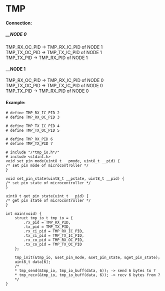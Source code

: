 # TMP
#### Connection:
##### __NODE 0
TMP_RX_OC_PID -> TMP_RX_IC_PID of NODE 1 <br />
TMP_TX_OC_PID -> TMP_TX_IC_PID of NODE 1 <br />
TMP_TX_PID -> TMP_RX_PID of NODE 1 <br />
#### __NODE 1
TMP_RX_OC_PID -> TMP_RX_IC_PID of NODE 0 <br />
TMP_TX_OC_PID -> TMP_TX_IC_PID of NODE 0 <br />
TMP_TX_PID -> TMP_RX_PID of NODE 0 <br />
#### Example:
```
# define TMP_RX_IC_PID 2
# define TMP_RX_OC_PID 3

# define TMP_TX_IC_PID 4
# define TMP_TX_OC_PID 5

# define TMP_RX_PID 6
# define TMP_TX_PID 7

# include "/*tmp_io.h*/"
# include <stdint.h>
void set_pin_mode(uint8_t __pmode, uint8_t __pid) {
/* set pin mode of microcontroller */
}

void set_pin_state(uint8_t __pstate, uint8_t __pid) {
/* set pin state of microcontroller */
}

uint8_t get_pin_state(uint_t __pid) {
/* get pin state of microcontroller */
}

int main(void) {
    struct tmp_io_t tmp_io = {
        .rx_pid = TMP_RX_PID,
        .tx_pid = TMP_TX_PID,
        .rx_ci_pid = TMP_RX_IC_PID,
        .tx_ci_pid = TMP_TX_IC_PID,
        .rx_co_pid = TMP_RX_OC_PID,
        .tx_co_pid = TMP_TX_OC_PID
    };

    tmp_init(&tmp_io, &set_pin_mode, &set_pin_state, &get_pin_state);
    uint8_t data[6];
    /*
    * tmp_send(&tmp_io, tmp_io_buff(data, 6)); -> send 6 bytes to ?
    * tmp_recv(&tmp_io, tmp_io_buff(data, 6)); -> recv 6 bytes from ?
    */
}
```

